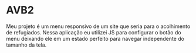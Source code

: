 # AVB2
Meu projeto é um menu responsivo de um site que seria para o acolhimento de refugiados. Nessa aplicação eu utilizei JS para configurar o botão do menu deixando ele em um estado perfeito para navegar independente do tamanho da tela.
